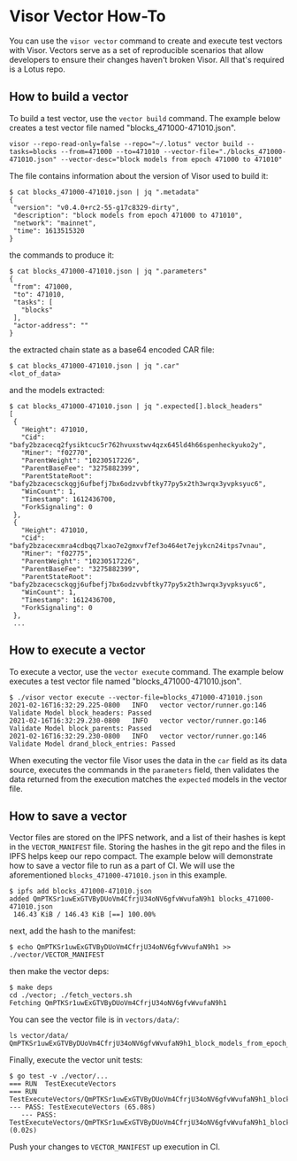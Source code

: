 # Visor Vector How-To
You can use the `visor vector` command to create and execute test vectors with Visor. Vectors serve as a set of reproducible scenarios that allow developers to ensure their changes haven't broken Visor. All that's required is a Lotus repo.

## How to build a vector
To build a test vector, use the `vector build` command. The example below creates a test vector file named "blocks_471000-471010.json".
```
visor --repo-read-only=false --repo="~/.lotus" vector build --tasks=blocks --from=471000 --to=471010 --vector-file="./blocks_471000-471010.json" --vector-desc="block models from epoch 471000 to 471010"
```
The file contains information about the version of Visor used to build it:
```
$ cat blocks_471000-471010.json | jq ".metadata"
{
 "version": "v0.4.0+rc2-55-g17c8329-dirty",
 "description": "block models from epoch 471000 to 471010",
 "network": "mainnet",
 "time": 1613515320
}
```
the commands to produce it:
```
$ cat blocks_471000-471010.json | jq ".parameters"
{
 "from": 471000,
 "to": 471010,
 "tasks": [
   "blocks"
 ],
 "actor-address": ""
}
```
the extracted chain state as a base64 encoded CAR file:
```
$ cat blocks_471000-471010.json | jq ".car"
<lot_of_data>
```
and the models extracted:
```
$ cat blocks_471000-471010.json | jq ".expected[].block_headers"
[
 {
   "Height": 471010,
   "Cid": "bafy2bzacecq2fysiktcuc5r762hvuxstwv4qzx645ld4h66spenheckyuko2y",
   "Miner": "f02770",
   "ParentWeight": "10230517226",
   "ParentBaseFee": "3275882399",
   "ParentStateRoot": "bafy2bzacecsckqgj6ufbefj7bx6odzvvbftky77py5x2th3wrqx3yvpksyuc6",
   "WinCount": 1,
   "Timestamp": 1612436700,
   "ForkSignaling": 0
 },
 {
   "Height": 471010,
   "Cid": "bafy2bzacecxmra4cdbqq7lxao7e2gmxvf7ef3o464et7ejykcn24itps7vnau",
   "Miner": "f02775",
   "ParentWeight": "10230517226",
   "ParentBaseFee": "3275882399",
   "ParentStateRoot": "bafy2bzacecsckqgj6ufbefj7bx6odzvvbftky77py5x2th3wrqx3yvpksyuc6",
   "WinCount": 1,
   "Timestamp": 1612436700,
   "ForkSignaling": 0
 },
 ...
```

## How to execute a vector
To execute a vector, use the `vector execute` command. The example below executes a test vector file named "blocks_471000-471010.json".
```
$ ./visor vector execute --vector-file=blocks_471000-471010.json
2021-02-16T16:32:29.225-0800   INFO   vector vector/runner.go:146 Validate Model block_headers: Passed
2021-02-16T16:32:29.230-0800   INFO   vector vector/runner.go:146 Validate Model block_parents: Passed
2021-02-16T16:32:29.230-0800   INFO   vector vector/runner.go:146 Validate Model drand_block_entries: Passed
```
When executing the vector file Visor uses the data in the `car` field as its data source, executes the commands in the `parameters` field, then validates the data returned from the execution matches the `expected` models in the vector file.

## How to save a vector
Vector files are stored on the IPFS network, and a list of their hashes is kept in the `VECTOR_MANIFEST` file. Storing the hashes in the git repo and the files in IPFS helps keep our repo compact. The example below will demonstrate how to save a vector file to run as a part of CI. We will use the aforementioned `blocks_471000-471010.json` in this example.
```
$ ipfs add blocks_471000-471010.json
added QmPTKSr1uwExGTVByDUoVm4CfrjU34oNV6gfvWvufaN9h1 blocks_471000-471010.json
 146.43 KiB / 146.43 KiB [==] 100.00%
```
next, add the hash to the manifest:
```
$ echo QmPTKSr1uwExGTVByDUoVm4CfrjU34oNV6gfvWvufaN9h1 >> ./vector/VECTOR_MANIFEST
```
then make the vector deps:
```
$ make deps
cd ./vector; ./fetch_vectors.sh
Fetching QmPTKSr1uwExGTVByDUoVm4CfrjU34oNV6gfvWvufaN9h1
 ```
You can see the vector file is in `vectors/data/`:
```
ls vector/data/
QmPTKSr1uwExGTVByDUoVm4CfrjU34oNV6gfvWvufaN9h1_block_models_from_epoch_471000_to_471010.json
```
Finally, execute the vector unit tests:
```
$ go test -v ./vector/...
=== RUN  TestExecuteVectors
=== RUN  TestExecuteVectors/QmPTKSr1uwExGTVByDUoVm4CfrjU34oNV6gfvWvufaN9h1_block_models_from_epoch_471000_to_471010.json
--- PASS: TestExecuteVectors (65.08s)
   --- PASS: TestExecuteVectors/QmPTKSr1uwExGTVByDUoVm4CfrjU34oNV6gfvWvufaN9h1_block_models_from_epoch_471000_to_471010.json (0.02s)
```
Push your changes to `VECTOR_MANIFEST` up execution in CI.






